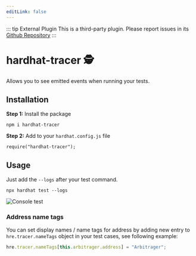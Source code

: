 ```yaml
---
editLink: false
---
```



::: tip External Plugin
This is a third-party plugin. Please report issues in its [Github Repository](https://github.com/zemse/hardhat-tracer/tree/master)
:::

# hardhat-tracer 🕵️

Allows you to see emitted events when running your tests.

## Installation

**Step 1:** Install the package

```
npm i hardhat-tracer
```

**Step 2:** Add to your `hardhat.config.js` file

```
require("hardhat-tracer");
```

## Usage

Just add the `--logs` after your test command.

```
npx hardhat test --logs
```

![Console test](https://imgur.com/download/KB72yBV/)

### Address name tags

You can set display names / name tags for address by adding new entry to `hre.tracer.nameTags` object in your test cases, see following example:

```ts
hre.tracer.nameTags[this.arbitrager.address] = "Arbitrager";
```
